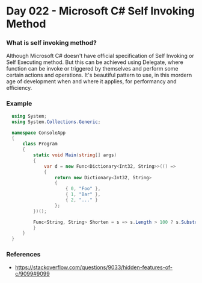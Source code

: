   # Day 022 - Microsoft C# Self Invoking Method

  ### What is self invoking method?
  
  Although Microsoft C# doesn't have official specification of Self Invoking or Self Executing method. But this can be achieved using Delegate, where function can be invoke or triggered by themselves and perform some certain actions and operations. It's beautiful pattern to use, in this mordern age of development when and where it applies, for performancy and efficiency.

  ### Example
  ```c#
    using System;
    using System.Collections.Generic;

    namespace ConsoleApp
    {
        class Program
        {
            static void Main(string[] args)
            {
                var d = new Func<Dictionary<Int32, String>>(() =>
                {
                    return new Dictionary<Int32, String>
                    {
                        { 0, "Foo" },
                        { 1, "Bar" },
                        { 2, "..." }
                    };
            })();

            Func<String, String> Shorten = s => s.Length > 100 ? s.Substring(0, 100) + "&hellip;" : s;
            }
        }
    }

  ```
  ### References
  *  https://stackoverflow.com/questions/9033/hidden-features-of-c/9099#9099